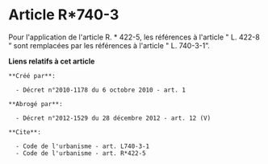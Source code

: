 # Article R*740-3

Pour l'application de l'article R. * 422-5, les références à l'article " L. 422-8 ” sont remplacées par les références à
l'article " L. 740-3-1”.

**Liens relatifs à cet article**

	**Créé par**:

	  - Décret n°2010-1178 du 6 octobre 2010 - art. 1

	**Abrogé par**:

	  - Décret n°2012-1529 du 28 décembre 2012 - art. 12 (V)

	**Cite**:

	  - Code de l'urbanisme - art. L740-3-1
	  - Code de l'urbanisme - art. R*422-5
